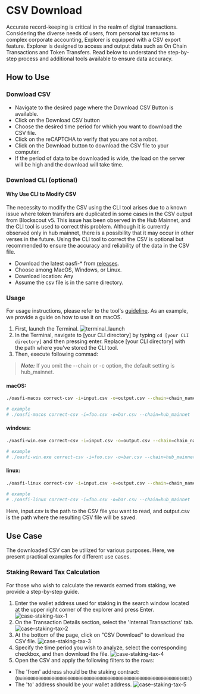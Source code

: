 # CSV Download

Accurate record-keeping is critical in the realm of digital transactions.
Considering the diverse needs of users, from personal tax returns to complex corporate accounting, Explorer is equipped with a CSV export feature.
Explorer is designed to access and output data such as On Chain Transactions and Token Transfers.
Read below to understand the step-by-step process and additional tools available to ensure data accuracy.

## How to Use

### Donwload CSV

- Navigate to the desired page where the Download CSV Button is available.
- Click on the Download CSV button
- Choose the desired time period for which you want to download the CSV file.
- Click on the reCAPTCHA to verify that you are not a robot.
- Click on the Download button to download the CSV file to your computer.
- If the period of data to be downloaded is wide, the load on the server will be high and the download will take time.

### Download CLI (optional)

#### Why Use CLI to Modify CSV

The necessity to modify the CSV using the CLI tool arises due to a known issue
where token transfers are duplicated in some cases in the CSV output from Blockscout v5.
This issue has been observed in the Hub Mainnet, and the CLI tool is used to correct this problem.
Although it is currently observed only in hub mainnet, there is a possibility that it may occur in other verses in the future.
Using the CLI tool to correct the CSV is optional but recommended to ensure the accuracy and reliability of the data in the CSV file.

- Download the latest oasfi-\* from [releases](https://github.com/oasysgames/oasfi/releases).
- Choose among MacOS, Windows, or Linux.
- Download location: Any
- Assume the csv file is in the same directory.

### Usage

For usage instructions, please refer to the tool's [guideline](https://github.com/oasysgames/oasfi/blob/main/doc/doc_EN/correct_csv_EN.md). As an example, we provide a guide on how to use it on macOS.

1. First, launch the Terminal.
   ![terminal_launch](/img/docs/tech/csv-download/explorerCsvCliTerminal.jpg)
2. In the Terminal, navigate to [your CLI directory] by typing `cd [your CLI directory]` and then pressing enter. Replace [your CLI directory] with the path where you've stored the CLI tool.
3. Then, execute following commad:

> **_Note:_** If you omit the --chain or -c option, the default setting is hub_mainnet.

#### macOS:

```bash
./oasfi-macos correct-csv -i=input.csv -o=output.csv --chain=chain_name

# example
# ./oasfi-macos correct-csv -i=foo.csv -o=bar.csv --chain=hub_mainnet
```

#### windows:

```bash
./oasfi-win.exe correct-csv -i=input.csv -o=output.csv --chain=chain_name

# example
# ./oasfi-win.exe correct-csv -i=foo.csv -o=bar.csv --chain=hub_mainnet
```

#### linux:

```bash
./oasfi-linux correct-csv -i=input.csv -o=output.csv --chain=chain_name

# example
# ./oasfi-linux correct-csv -i=foo.csv -o=bar.csv --chain=hub_mainnet
```

Here, input.csv is the path to the CSV file you want to read, and output.csv is the path where the resulting CSV file will be saved.

## Use Case
The downloaded CSV can be utilized for various purposes. Here, we present practical examples for different use cases.

### Staking Reward Tax Calculation
For those who wish to calculate the rewards earned from staking, we provide a step-by-step guide.


1. Enter the wallet address used for staking in the search window located at the upper right corner of the explorer and press Enter.
![case-staking-tax-1](/img/docs/tech/csv-download/case-staking-tax-1.png)
1. On the Transaction Details section, select the 'Internal Transactions' tab.
![case-staking-tax-2](/img/docs/tech/csv-download/case-staking-tax-2.png)
1. At the bottom of the page, click on "CSV Download" to download the CSV file.
![case-staking-tax-3](/img/docs/tech/csv-download/case-staking-tax-3.png)
1. Specify the time period you wish to analyze, select the corresponding checkbox, and then download the file.
![case-staking-tax-4](/img/docs/tech/csv-download/case-staking-tax-4.png)
1. Open the CSV and apply the following filters to the rows:
  - The 'from' address should be the staking contract: (`0x000000000000000000000000000000000000000000000000000000000001001`)
  - The 'to' address should be your wallet address.
![case-staking-tax-5](/img/docs/tech/csv-download/case-staking-tax-5.png)
